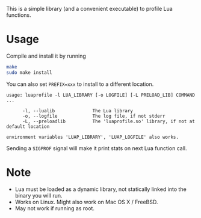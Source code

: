 This is a simple library (and a convenient executable) to profile Lua functions.

Usage
=====

Compile and install it by running
```sh
make
sudo make install
```

You can also set `PREFIX=xxx` to install to a different location.

```
usage: luaprofile -l LUA_LIBRARY [-o LOGFILE] [-L PRELOAD_LIB] COMMAND ...

      -l, --lualib              The Lua library
      -o, --logfile             The log file, if not stderr
      -L, --preloadlib          The 'luaprofile.so' library, if not at default location

environment variables 'LUAP_LIBRARY', 'LUAP_LOGFILE' also works.
```

Sending a `SIGPROF` signal will make it print stats on next Lua function call.

Note
====
* Lua must be loaded as a dynamic library, not statically linked into the binary you will run.
* Works on Linux. Might also work on Mac OS X / FreeBSD.
* May not work if running as root.
